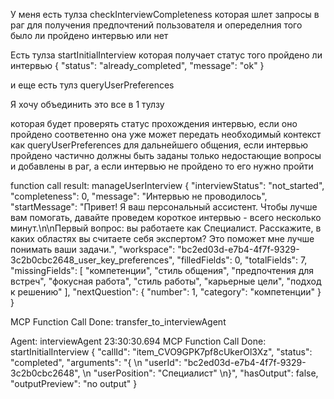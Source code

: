 У меня есть тулза  checkInterviewCompleteness которая шлет запросы в раг для получения предпочтений пользователя и опеределния того было ли пройдено интервью или нет

Есть тулза startInitialInterview которая получает статус того пройдено ли интервью {
  "status": "already_completed",
  "message": "ok"
} 

и еще есть тулз  queryUserPreferences

Я хочу объединить это все в 1 тулзу

которая будет проверять статус прохождения интервью, если оно пройдено соответенно она уже может передать необходимый контекст как queryUserPreferences для дальнейшего общения, если интервью пройдено частично должны быть заданы только недостающие вопросы и добавлены в раг, а если интервью не пройдено то его нужно пройти


function call result: manageUserInterview
{
  "interviewStatus": "not_started",
  "completeness": 0,
  "message": "Интервью не проводилось",
  "startMessage": "Привет! Я ваш персональный ассистент. Чтобы лучше вам помогать, давайте проведем короткое интервью - всего несколько минут.\n\nПервый вопрос: вы работаете как Специалист. Расскажите, в каких областях вы считаете себя экспертом? Это поможет мне лучше понимать ваши задачи.",
  "workspace": "bc2ed03d-e7b4-4f7f-9329-3c2b0cbc2648_user_key_preferences",
  "filledFields": 0,
  "totalFields": 7,
  "missingFields": [
    "компетенции",
    "стиль общения",
    "предпочтения для встреч",
    "фокусная работа",
    "стиль работы",
    "карьерные цели",
    "подход к решению"
  ],
  "nextQuestion": {
    "number": 1,
    "category": "компетенции"
  }
}


MCP Function Call Done: transfer_to_interviewAgent


Agent: interviewAgent
23:30:30.694
MCP Function Call Done: startInitialInterview
{
  "callId": "item_CVO9GPK7pf8cUkerOl3Xz",
  "status": "completed",
  "arguments": "{  \n  \"userId\": \"bc2ed03d-e7b4-4f7f-9329-3c2b0cbc2648\",  \n  \"userPosition\": \"Специалист\" \n}",
  "hasOutput": false,
  "outputPreview": "no output"
}